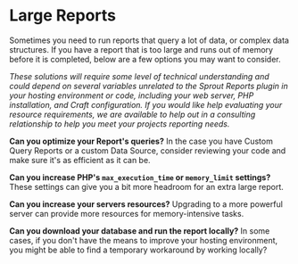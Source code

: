 # Large Reports

Sometimes you need to run reports that query a lot of data, or complex data structures. If you have a report that is too large and runs out of memory before it is completed, below are a few options you may want to consider.

_These solutions will require some level of technical understanding and could depend on several variables unrelated to the Sprout Reports plugin in your hosting environment or code, including your web server, PHP installation, and Craft configuration. If you would like help evaluating your resource requirements, we are available to help out in a consulting relationship to help you meet your projects reporting needs._

**Can you optimize your Report's queries?** In the case you have Custom Query Reports or a custom Data Source, consider reviewing your code and make sure it's as efficient as it can be.

**Can you increase PHP's `max_execution_time` or `memory_limit` settings?** These settings can give you a bit more headroom for an extra large report.

**Can you increase your servers resources?** Upgrading to a more powerful server can provide more resources for memory-intensive tasks.

**Can you download your database and run the report locally?** In some cases, if you don't have the means to improve your hosting environment, you might be able to find a temporary workaround by working locally?
